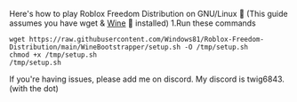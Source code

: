 Here's how to play Roblox Freedom Distribution on GNU/Linux 🐧
(This guide assumes you have wget & [Wine](https://wiki.winehq.org/Download) 🍷 installed)
1.Run these commands
```
wget https://raw.githubusercontent.com/Windows81/Roblox-Freedom-Distribution/main/WineBootstrapper/setup.sh -O /tmp/setup.sh
chmod +x /tmp/setup.sh
/tmp/setup.sh
```
If you're having issues, please add me on discord. My discord is twig6843. (with the dot)
